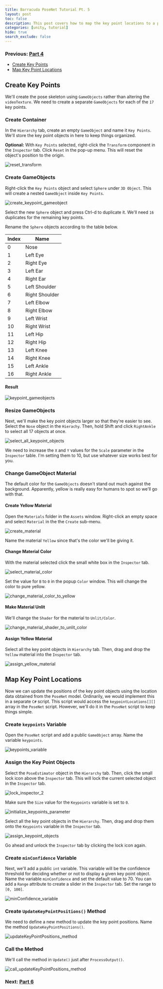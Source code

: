 ```yaml
---
title: Barracuda PoseNet Tutorial Pt. 5
layout: post
toc: false
description: This post covers how to map the key point locations to a pose skeleton.
categories: [unity, tutorial]
hide: true
search_exclude: false
---
```


### Previous: [Part 4](https://christianjmills.com/unity/tutorial/2020/11/12/Barracuda-PoseNet-Tutorial-4.html)

* [Create Key Points](#create-key-points)
* [Map Key Point Locations](#map-key-point-locations)

## Create Key Points

We'll create the pose skeleton using `GameObjects` rather than altering the `videoTexture`. We need to create a separate `GameObjects` for each of the `17` key points. 

### Create Container

In the `Hierarchy` tab, create an empty `GameObject` and name it `Key Points`. We'll store the key point objects in here to keep things organized. 

**Optional:** With `Key Points` selected, right-click the `Transform` component in the `Inspector` tab. Click `Reset` in the pop-up menu. This will reset the object's position to the origin.



![reset_transform](\images\barracuda-posenet-tutorial\reset_transform.PNG)

### Create GameObjects

Right-click the `Key Points` object and select `Sphere` under `3D Object`. This will create a nested `GameObject` inside `Key Points`.

![create_keypoint_gameobject](\images\barracuda-posenet-tutorial\create_keypoint_gameobject.PNG)



Select the new `Sphere` object and press Ctrl-d to duplicate it. We'll need `16` duplicates for the remaining key points.

Rename the `Sphere` objects according to the table below.

| Index | Name           |
| ----- | -------------- |
| 0     | Nose           |
| 1     | Left Eye       |
| 2     | Right Eye      |
| 3     | Left Ear       |
| 4     | Right Ear      |
| 5     | Left Shoulder  |
| 6     | Right Shoulder |
| 7     | Left Elbow     |
| 8     | Right Elbow    |
| 9     | Left Wrist     |
| 10    | Right Wrist    |
| 11    | Left Hip       |
| 12    | Right Hip      |
| 13    | Left Knee      |
| 14    | Right Knee     |
| 15    | Left Ankle     |
| 16    | Right Ankle    |

#### Result

![keypoint_gameobjects](\images\barracuda-posenet-tutorial\keypoint_gameobjects.PNG)

### Resize GameObjects

Next, we'll make the key point objects larger so that they're easier to see. Select the `Nose` object in the `Hierachy`. Then,   hold Shift and click `RightAnkle` to select all 17 objects at once.

![select_all_keypoint_objects](\images\barracuda-posenet-tutorial\select_all_keypoint_objects.PNG)

We need to increase the `X` and `Y` values for the `Scale` parameter in the `Inspector` table. I'm setting them to 10, but use whatever size works best for you.

### Change GameObject Material

The default color for the `GameObjects` doesn't stand out much against the background. Apparently, yellow is really easy for humans to spot so we'll go with that.

#### Create Yellow Material

Open the `Materials` folder in the `Assets` window. Right-click an empty space and select `Material` in the the `Create` sub-menu.

![create_material](\images\barracuda-posenet-tutorial\create_material.PNG)

Name the material `Yellow` since that's the color we'll be giving it.

#### Change Material Color

With the material selected click the small white box in the `Inspector` tab.

![select_material_color](\images\barracuda-posenet-tutorial\select_material_color_3.png)

Set the value for `B` to `0` in the popup `Color` window. This will change the color to pure yellow.

![change_material_color_to_yellow](\images\barracuda-posenet-tutorial\change_material_color_to_yellow.PNG)

#### Make Material Unlit

We'll change the `Shader` for the material to `Unlit/Color`.

![change_material_shader_to_unlit_color](\images\barracuda-posenet-tutorial\change_material_shader_to_unlit_color.PNG)

#### Assign Yellow Material

Select all the key point objects in `Hierarchy` tab. Then, drag and drop the `Yellow` material into the `Inspector` tab.

![assign_yellow_material](\images\barracuda-posenet-tutorial\assign_yellow_material.PNG)



## Map Key Point Locations

Now we can update the positions of the key point objects using the location data obtained from the `PoseNet` model. Ordinarily, we would implement this in a separate `C#` script. This script would access the `keypointLocations[][]` array in the `PoseNet` script. However, we'll do it in the `PoseNet` script to keep things simple. 

### Create `keypoints` Variable

Open the `PoseNet` script and add a public `GameObject` array. Name the variable `keypoints`.

![keypoints_variable](\images\barracuda-posenet-tutorial\keypoints_variable.png)

### Assign the Key Point Objects

Select the `PoseEstimator` object in the `Hierarchy` tab. Then, click the small lock icon above the `Inspector` tab. This will lock the current selected object in the `Inspector` tab.

![lock_inspector_2](\images\barracuda-posenet-tutorial\lock_inspector_2.png)



Make sure the `Size` value for the `Keypoints` variable is set to `0`.

![initialize_keypoints_parameter](\images\barracuda-posenet-tutorial\initialize_keypoints_parameter.png)

Select all the key point objects in the `Hierarchy`. Then, drag and drop them onto the `Keypoints` variable in the `Inspector` tab.

![assign_keypoint_objects](\images\barracuda-posenet-tutorial\assign_keypoint_objects.PNG)

Go ahead and unlock the `Inspector` tab by clicking the lock icon again.

### Create `minConfidence` Variable

Next, we'll add a public `int` variable. This variable will be the confidence threshold for deciding whether or not to display a given key point object. Name the variable `minConfidence` and set the default value to 70. You can add a `Range` attribute to create a slider in the `Inspector` tab. Set the range to `[0, 100]`.

 ![minConfidence_variable](\images\barracuda-posenet-tutorial\minConfidence_variable_2.png)

### Create `UpdateKeyPointPositions()` Method

We need to define a new method to update the key point positions. Name the method `UpdateKeyPointPositions()`.

![updateKeyPointPositions_method](\images\barracuda-posenet-tutorial\updateKeyPointPositions_method.png)

### Call the Method

We'll call the method in `Update()` just after `ProcessOutput()`.

![call_updateKeyPointPositions_method](\images\barracuda-posenet-tutorial\call_updateKeyPointPositions_method.png)

### Next: [Part 6](https://christianjmills.com/unity/tutorial/2020/11/14/Barracuda-PoseNet-Tutorial-6.html)

